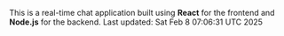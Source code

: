 This is a real-time chat application built using **React** for the frontend and **Node.js** for the backend.
Last updated: Sat Feb  8 07:06:31 UTC 2025
